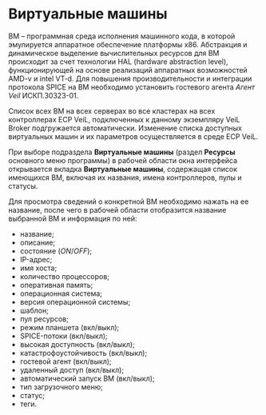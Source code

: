 # Виртуальные машины

ВМ – программная среда исполнения машинного кода, в которой эмулируется аппаратное обеспечение 
платформы х86. Абстракция и динамическое выделение вычислительных ресурсов для ВМ происходит за счет 
технологии HAL (hardware abstraction level), функционирующей на основе реализаций аппаратных возможностей 
AMD-v и intel VT-d. Для повышения производительности и интеграции протокола SPICE на ВМ необходимо 
установить гостевого агента *Агент Veil* ИСКП.30323-01.

Список всех ВМ на всех серверах во все кластерах на всех контроллерах ECP VeiL, подключенных к данному экземпляру 
VeiL Broker подгружается автоматически. Изменение списка доступных виртуальных машин и их параметров 
осуществляется в среде ECP VeiL.

При выборе подраздела **Виртуальные машины** (раздел **Ресурсы** основного меню программы) в рабочей 
области окна интерфейса открывается вкладка **Виртуальные машины**, содержащая список имеющихся ВМ, 
включая их названия, имена контроллеров, пулы и статусы. 

Для просмотра сведений о конкретной ВМ необходимо нажать на ее название, после чего в рабочей 
области отобразится название выбранной ВМ и информация по ней:

- название;
- описание;
- состояние (*ON*/*OFF*);
- IP-адрес;
- имя хоста;
- количество процессоров;
- оперативная память;
- операционная система;
- версия операционной системы;
- шаблон;
- пул ресурсов;
- режим планшета (вкл/выкл);
- SPICE-потоки (вкл/выкл);
- высокая доступность (вкл/выкл);
- катастрофоустойчивость (вкл/выкл);
- гостевой агент (вкл/выкл);
- удаленный доступ (вкл/выкл);
- автоматический запуск ВМ (вкл/выкл);
- тип загрузочного меню;
- статус;
- теги.

